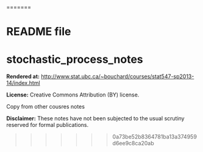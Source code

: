 =======
# README file


stochastic_process_notes
========================


**Rendered at:** http://www.stat.ubc.ca/~bouchard/courses/stat547-sp2013-14/index.html

**License:** Creative Commons Attribution (BY) license.

Copy from other cousres notes 

**Disclaimer:** These notes have not been subjected to the usual scrutiny reserved for formal publications.
>>>>>>> 0a73be52b8364781ba13a374959d6ee9c8ca20ab
>>>>>>> 
>>>>>>> 
>>>>>>> 
>>>>>>> 
>>>>>>> 




